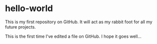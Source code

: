 # hello-world
This is my first repository on GitHub. It will act as my rabbit foot for all my future projects.

This is the first time I've edited a file on GitHub. I hope it goes well...
